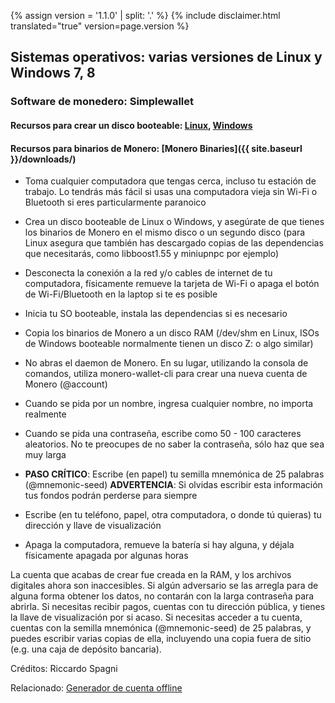 {% assign version = '1.1.0' | split: '.' %}
{% include disclaimer.html translated="true" version=page.version %}
## Sistemas operativos:  varias versiones de Linux y Windows 7, 8

### Software de monedero:  Simplewallet

#### Recursos para crear un disco booteable:  [Linux](http://www.pendrivelinux.com/),       [Windows](https://www.microsoft.com/en-us/download/windows-usb-dvd-download-tool)

#### Recursos para binarios de Monero:  [Monero Binaries]({{ site.baseurl }}/downloads/)

- Toma cualquier computadora que tengas cerca, incluso tu estación de trabajo. Lo tendrás más fácil si usas una computadora vieja sin Wi-Fi o Bluetooth si eres particularmente paranoico

- Crea un disco booteable de Linux o Windows, y asegúrate de que tienes los binarios de Monero en el mismo disco o un segundo disco (para Linux asegura que también has descargado copias de las dependencias que necesitarás, como libboost1.55 y miniupnpc por ejemplo)

- Desconecta la conexión a la red y/o cables de internet de tu computadora, físicamente remueve la tarjeta de Wi-Fi o apaga el botón de Wi-Fi/Bluetooth en la laptop si te es posible

- Inicia tu SO booteable, instala las dependencias si es necesario

- Copia los binarios de Monero a un disco RAM (/dev/shm en Linux, ISOs de Windows booteable normalmente tienen un disco Z: o algo similar)

- No abras el daemon de Monero. En su lugar, utilizando la consola de comandos, utiliza monero-wallet-cli para crear una nueva cuenta de Monero (@account)

- Cuando se pida por un nombre, ingresa cualquier nombre, no importa realmente

- Cuando se pida una contraseña, escribe como 50 - 100 caracteres aleatorios. No te preocupes de no saber la contraseña, sólo haz que sea muy larga

- **PASO CRÍTICO**: Escribe (en papel) tu semilla mnemónica de 25 palabras (@mnemonic-seed)
**ADVERTENCIA**: Si olvidas escribir esta información tus fondos podrán perderse para siempre

- Escribe (en tu teléfono, papel, otra computadora, o donde tú quieras) tu dirección y llave de visualización

- Apaga la computadora, remueve la batería si hay alguna, y déjala físicamente apagada por algunas horas

La cuenta que acabas de crear fue creada en la RAM, y los archivos digitales ahora son inaccesibles. Si algún adversario se las arregla para de alguna forma obtener los datos, no contarán con la larga contraseña para abrirla. Si necesitas recibir pagos, cuentas con tu dirección pública, y tienes la llave de visualización por si acaso. Si necesitas acceder a tu cuenta, cuentas con la semilla mnemónica (@mnemonic-seed) de 25 palabras, y puedes escribir varias copias de ella, incluyendo una copia fuera de sitio (e.g. una caja de depósito bancaria).

Créditos: Riccardo Spagni

Relacionado:  [Generador de cuenta offline](http://moneroaddress.org/)
